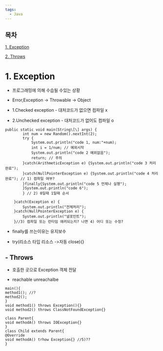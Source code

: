 ```yaml
---
tags:
  - Java
---
```


목차
--

[1\. Exception](#1-exception)

[2. Throws](#--throws)

1\. Exception
=============

*   프로그래밍에 의해 수습될 수있는 상황
    
*   Error,Exception -> Throwable -> Object
    
*   1.Checked exception - 대처코드가 없으면 컴파일 x
    
*   2.Unchecked exception - 대처코드가 없어도 컴파일 o

```
public static void main(String\[\] args) {  
        int num = new Random().nextInt(2);  
        try {  
            System.out.println("code 1, num:"+num);  
            int i = 1/num; // 예외시작  
            System.out.println("code 2 예외없음");  
            return; // 주의  
        }catch(ArithmeticException e) {System.out.println("code 3 처리완료");     
        }catch(NullPointerException e) {System.out.println("code 4 처리완료"); // 1) 컴파일 여부?  
        }finally{System.out.println("code 5 언제나 실행");  
        }System.out.println("code 6");  
        } // 2) 0일때 1일때 순서
```



        }catch(Exception e) {     
            System.out.println("전체처리");  
        }catch(NullPointerException e) {  
            System.out.println("널포인트");  
        }//3) 컴파일 또는 런타임 에러되는지? 나면 4) 어디 또는 수정? 

*   finally를 쓰는이유는 유지보수
    
*   try(리소스 타입 리소스 ->자동 close){}
    

\- Throws
---------

*   호출한 곳으로 Exception 객체 전달
    
*   reachable unreachalbe 

```
main(){
method1(); //?
method2();
}
void method1() throws Exception(){}
void method2() throws ClassNotFoundException{}
```



```
class Parent{  
void methodA() throws IOException{}  
}  
class Child extends Parent{  
@Override  
void methodA() trhow Exception{} //5)??  
}  

```



